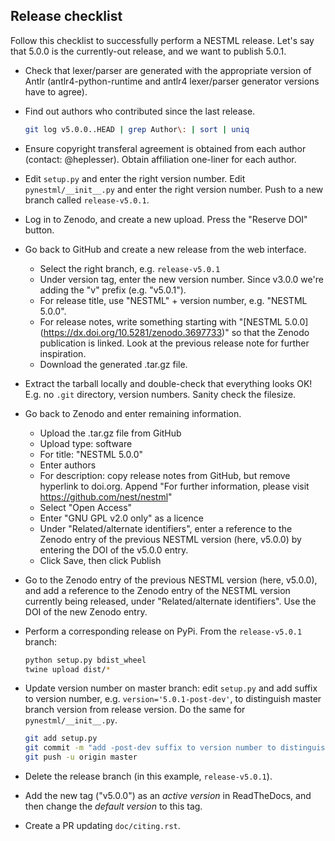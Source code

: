Release checklist
-----------------

Follow this checklist to successfully perform a NESTML release. Let's say that 5.0.0 is the currently-out release, and we want to publish 5.0.1.

- Check that lexer/parser are generated with the appropriate version of Antlr (antlr4-python-runtime and antlr4 lexer/parser generator versions have to agree).

- Find out authors who contributed since the last release.

  ```bash
  git log v5.0.0..HEAD | grep Author\: | sort | uniq
  ```

- Ensure copyright transferal agreement is obtained from each author (contact: @heplesser). Obtain affiliation one-liner for each author.

- Edit `setup.py` and enter the right version number. Edit `pynestml/__init__.py` and enter the right version number. Push to a new branch called `release-v5.0.1`.

- Log in to Zenodo, and create a new upload. Press the "Reserve DOI" button.

- Go back to GitHub and create a new release from the web interface. 
  - Select the right branch, e.g. `release-v5.0.1`
  - Under version tag, enter the new version number. Since v3.0.0 we're adding the "v" prefix (e.g. "v5.0.1").
  - For release title, use "NESTML" + version number, e.g. "NESTML 5.0.0".
  - For release notes, write something starting with "\[NESTML 5.0.0\](https://dx.doi.org/10.5281/zenodo.3697733)" so that the Zenodo publication is linked. Look at the previous release note for further inspiration.
  - Download the generated .tar.gz file.

- Extract the tarball locally and double-check that everything looks OK! E.g. no `.git` directory, version numbers. Sanity check the filesize.

- Go back to Zenodo and enter remaining information.
  - Upload the .tar.gz file from GitHub
  - Upload type: software
  - For title: "NESTML 5.0.0"
  - Enter authors
  - For description: copy release notes from GitHub, but remove hyperlink to doi.org. Append "For further information, please visit https://github.com/nest/nestml"
  - Select "Open Access"
  - Enter "GNU GPL v2.0 only" as a licence
  - Under "Related/alternate identifiers", enter a reference to the Zenodo entry of the previous NESTML version (here, v5.0.0) by entering the DOI of the v5.0.0 entry.
  - Click Save, then click Publish

- Go to the Zenodo entry of the previous NESTML version (here, v5.0.0), and add a reference to the Zenodo entry of the NESTML version currently being released, under "Related/alternate identifiers". Use the DOI of the new Zenodo entry.

- Perform a corresponding release on PyPi. From the `release-v5.0.1` branch:

  ```bash
  python setup.py bdist_wheel
  twine upload dist/*
  ```

- Update version number on master branch: edit `setup.py` and add suffix to version number, e.g. `version='5.0.1-post-dev'`, to distinguish master branch version from release version. Do the same for `pynestml/__init__.py`.

  ```bash
  git add setup.py
  git commit -m "add -post-dev suffix to version number to distinguish master branch version from release version"
  git push -u origin master
  ```

- Delete the release branch (in this example, `release-v5.0.1`).
- Add the new tag ("v5.0.0") as an _active version_ in ReadTheDocs, and then change the _default version_ to this tag.
- Create a PR updating ``doc/citing.rst``.
